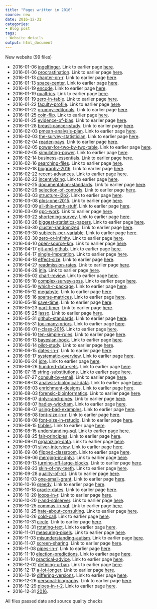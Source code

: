```yaml
---
title: "Pages written in 2016"
source: new
date: 2016-12-31
categories:
- Blog post
tags:
- Website details
output: html_document
---
```

New website (99 files)

+ 2016-01-06 [ingelfinger](http://new.pmean.com/ingelfinger/). Link to earlier page [here](http://blog.pmean.com/ingelfinger/).  
+ 2016-01-06 [procrastination](http://new.pmean.com/procrastination/). Link to earlier page [here](http://blog.pmean.com/procrastination/).  
+ 2016-01-13 [chapter-on-r](http://new.pmean.com/chapter-on-r/). Link to earlier page [here](http://blog.pmean.com/chapter-on-r/).  
+ 2016-01-13 [space-center](http://new.pmean.com/space-center/). Link to earlier page [here](http://blog.pmean.com/space-center/).  
+ 2016-01-19 [encode](http://new.pmean.com/encode/). Link to earlier page [here](http://blog.pmean.com/encode/).  
+ 2016-01-19 [qualtrics](http://new.pmean.com/qualtrics/). Link to earlier page [here](http://blog.pmean.com/qualtrics/).  
+ 2016-01-19 [zero-in-table](http://new.pmean.com/zero-in-table/). Link to earlier page [here](http://blog.pmean.com/zero-in-table/).  
+ 2016-01-22 [faculty-profile](http://new.pmean.com/faculty-profile/). Link to earlier page [here](http://blog.pmean.com/faculty-profile/).  
+ 2016-01-22 [grumpy-editorials](http://new.pmean.com/grumpy-editorials/). Link to earlier page [here](http://blog.pmean.com/grumpy-editorials/).  
+ 2016-01-25 [coin-flip](http://new.pmean.com/coin-flip/). Link to earlier page [here](http://blog.pmean.com/coin-flip/).  
+ 2016-01-25 [evidence-of-bias](http://new.pmean.com/evidence-of-bias/). Link to earlier page [here](http://blog.pmean.com/evidence-of-bias/).  
+ 2016-01-28 [breast-cancer-study](http://new.pmean.com/breast-cancer-study/). Link to earlier page [here](http://blog.pmean.com/breast-cancer-study/).  
+ 2016-02-03 [pmean-analysis-plan](http://new.pmean.com/pmean-analysis-plan/). Link to earlier page [here](http://blog.pmean.com/pmean-analysis-plan/).  
+ 2016-02-03 [the-survey-statistician](http://new.pmean.com/the-survey-statistician/). Link to earlier page [here](http://blog.pmean.com/the-survey-statistician/).  
+ 2016-02-04 [reader-pays](http://new.pmean.com/reader-pays/). Link to earlier page [here](http://blog.pmean.com/reader-pays/).  
+ 2016-02-05 [power-for-two-by-two-table](http://new.pmean.com/power-for-two-by-two-table/). Link to earlier page [here](http://blog.pmean.com/power-for-two-by-two-table/).  
+ 2016-02-05 [simulating-power](http://new.pmean.com/simulating-power/). Link to earlier page [here](http://blog.pmean.com/simulating-power/).  
+ 2016-02-14 [business-essentials](http://new.pmean.com/business-essentials/). Link to earlier page [here](http://blog.pmean.com/business-essentials/).  
+ 2016-02-16 [searching-files](http://new.pmean.com/searching-files/). Link to earlier page [here](http://blog.pmean.com/searching-files/).  
+ 2016-02-18 [biography-2016](http://new.pmean.com/biography-2016/). Link to earlier page [here](http://blog.pmean.com/biography-2016/).  
+ 2016-02-22 [recent-advances](http://new.pmean.com/recent-advances/). Link to earlier page [here](http://blog.pmean.com/recent-advances/).  
+ 2016-02-23 [incentivizing](http://new.pmean.com/incentivizing/). Link to earlier page [here](http://blog.pmean.com/incentivizing/).  
+ 2016-02-25 [documentation-standards](http://new.pmean.com/documentation-standards/). Link to earlier page [here](http://blog.pmean.com/documentation-standards/).  
+ 2016-02-29 [selection-of-controls](http://new.pmean.com/selection-of-controls/). Link to earlier page [here](http://blog.pmean.com/selection-of-controls/).  
+ 2016-03-03 [structure-i2b2](http://new.pmean.com/structure-i2b2/). Link to earlier page [here](http://blog.pmean.com/structure-i2b2/).  
+ 2016-03-08 [plos-one-2015](http://new.pmean.com/plos-one-2015/). Link to earlier page [here](http://blog.pmean.com/plos-one-2015/).  
+ 2016-03-09 [all-this-math-stuff](http://new.pmean.com/all-this-math-stuff/). Link to earlier page [here](http://blog.pmean.com/all-this-math-stuff/).  
+ 2016-03-09 [gpc-work](http://new.pmean.com/gpc-work/). Link to earlier page [here](http://blog.pmean.com/gpc-work/).  
+ 2016-03-22 [shortening-survey](http://new.pmean.com/shortening-survey/). Link to earlier page [here](http://blog.pmean.com/shortening-survey/).  
+ 2016-03-26 [biggest-statistics-papers](http://new.pmean.com/biggest-statistics-papers/). Link to earlier page [here](http://blog.pmean.com/biggest-statistics-papers/).  
+ 2016-03-30 [cluster-randomized](http://new.pmean.com/cluster-randomized/). Link to earlier page [here](http://blog.pmean.com/cluster-randomized/).  
+ 2016-03-30 [subjects-per-variable](http://new.pmean.com/subjects-per-variable/). Link to earlier page [here](http://blog.pmean.com/subjects-per-variable/).  
+ 2016-03-30 [zero-or-infinity](http://new.pmean.com/zero-or-infinity/). Link to earlier page [here](http://blog.pmean.com/zero-or-infinity/).  
+ 2016-04-10 [open-source-km](http://new.pmean.com/open-source-km/). Link to earlier page [here](http://blog.pmean.com/open-source-km/).  
+ 2016-04-17 [git-and-github](http://new.pmean.com/git-and-github/). Link to earlier page [here](http://blog.pmean.com/git-and-github/).  
+ 2016-04-17 [single-imputation](http://new.pmean.com/single-imputation/). Link to earlier page [here](http://blog.pmean.com/single-imputation/).  
+ 2016-04-18 [effect-size](http://new.pmean.com/effect-size/). Link to earlier page [here](http://blog.pmean.com/effect-size/).  
+ 2016-04-27 [readmission-rates](http://new.pmean.com/readmission-rates/). Link to earlier page [here](http://blog.pmean.com/readmission-rates/).  
+ 2016-04-28 [inla](http://new.pmean.com/inla/). Link to earlier page [here](http://blog.pmean.com/inla/).  
+ 2016-05-02 [chart-review](http://new.pmean.com/chart-review/). Link to earlier page [here](http://blog.pmean.com/chart-review/).  
+ 2016-05-10 [complex-survey-spss](http://new.pmean.com/complex-survey-spss/). Link to earlier page [here](http://www.pmean.com/16/complex.html).  
+ 2016-05-10 [which-r-package](http://new.pmean.com/which-r-package/). Link to earlier page [here](http://blog.pmean.com/which-r-package/).  
+ 2016-05-12 [megabyte](http://new.pmean.com/megabyte/). Link to earlier page [here](http://blog.pmean.com/megabyte/).  
+ 2016-05-16 [sparse-matrices](http://new.pmean.com/sparse-matrices/). Link to earlier page [here](http://blog.pmean.com/sparse-matrices/).  
+ 2016-05-18 [save-time](http://new.pmean.com/save-time/). Link to earlier page [here](http://blog.pmean.com/save-time/).  
+ 2016-05-23 [part-timer](http://new.pmean.com/part-timer/). Link to earlier page [here](http://blog.pmean.com/part-timer/).  
+ 2016-05-25 [lasso](http://new.pmean.com/lasso/). Link to earlier page [here](http://blog.pmean.com/lasso/).  
+ 2016-05-31 [github-standards](http://new.pmean.com/github-standards/). Link to earlier page [here](http://blog.pmean.com/github-standards/).  
+ 2016-05-31 [too-many-priors](http://new.pmean.com/too-many-priors/). Link to earlier page [here](http://blog.pmean.com/too-many-priors/).  
+ 2016-06-01 [r-class-2016](http://new.pmean.com/r-class-2016/). Link to earlier page [here](http://blog.pmean.com/r-class-2016/).  
+ 2016-06-10 [ten-simple-rules](http://new.pmean.com/ten-simple-rules/). Link to earlier page [here](http://blog.pmean.com/ten-simple-rules/).  
+ 2016-06-13 [bayesian-book](http://new.pmean.com/bayesian-book/). Link to earlier page [here](http://blog.pmean.com/bayesian-book/).  
+ 2016-06-14 [pilot-study](http://new.pmean.com/pilot-study/). Link to earlier page [here](http://blog.pmean.com/pilot-study/).  
+ 2016-06-15 [dates-in-r](http://new.pmean.com/dates-in-r/). Link to earlier page [here](http://blog.pmean.com/dates-in-r/).  
+ 2016-06-17 [systematic-overview](http://new.pmean.com/systematic-overview/). Link to earlier page [here](http://blog.pmean.com/systematic-overview/).  
+ 2016-06-24 [idre](http://new.pmean.com/idre/). Link to earlier page [here](http://blog.pmean.com/idre/).  
+ 2016-06-26 [hundred-data-sets](http://new.pmean.com/hundred-data-sets/). Link to earlier page [here](http://blog.pmean.com/hundred-data-sets/).  
+ 2016-07-15 [string-substitutions](http://new.pmean.com/string-substitutions/). Link to earlier page [here](http://blog.pmean.com/string-substitutions/).  
+ 2016-07-27 [consult-by-email](http://new.pmean.com/consult-by-email/). Link to earlier page [here](http://blog.pmean.com/consult-by-email/).  
+ 2016-08-03 [analysis-biological-data](http://new.pmean.com/analysis-biological-data/). Link to earlier page [here](http://blog.pmean.com/analysis-biological-data/).  
+ 2016-08-03 [enrichment-designs](http://new.pmean.com/enrichment-designs/). Link to earlier page [here](http://blog.pmean.com/enrichment-designs/).  
+ 2016-08-03 [forensic-bioinformatics](http://new.pmean.com/forensic-bioinformatics/). Link to earlier page [here](http://blog.pmean.com/forensic-bioinformatics/).  
+ 2016-08-07 [dplyr-and-pipes](http://new.pmean.com/dplyr-and-pipes/). Link to earlier page [here](http://blog.pmean.com/dplyr-and-pipes/).  
+ 2016-08-07 [hadley-wickham](http://new.pmean.com/hadley-wickham/). Link to earlier page [here](http://blog.pmean.com/hadley-wickham/).  
+ 2016-08-07 [using-bad-examples](http://new.pmean.com/using-bad-examples/). Link to earlier page [here](http://blog.pmean.com/using-bad-examples/).  
+ 2016-08-08 [font-size-in-r](http://new.pmean.com/font-size-in-r/). Link to earlier page [here](http://blog.pmean.com/font-size-in-r/).  
+ 2016-08-08 [font-size-in-rstudio](http://new.pmean.com/font-size-in-rstudio/). Link to earlier page [here](http://blog.pmean.com/font-size-in-rstudio/).  
+ 2016-08-15 [tibbles](http://new.pmean.com/tibbles/). Link to earlier page [here](http://blog.pmean.com/tibbles/).  
+ 2016-08-15 [understanding-sql](http://new.pmean.com/understanding-sql/). Link to earlier page [here](http://blog.pmean.com/understanding-sql/).  
+ 2016-08-25 [fair-principles](http://new.pmean.com/fair-principles/). Link to earlier page [here](http://blog.pmean.com/fair-principles/).  
+ 2016-09-01 [organizing-data](http://new.pmean.com/organizing-data/). Link to earlier page [here](http://blog.pmean.com/organizing-data/).  
+ 2016-09-01 [silver-interview](http://new.pmean.com/silver-interview/). Link to earlier page [here](http://blog.pmean.com/silver-interview/).  
+ 2016-09-06 [flipped-classroom](http://new.pmean.com/flipped-classroom/). Link to earlier page [here](http://blog.pmean.com/flipped-classroom/).  
+ 2016-09-06 [merging-in-dplyr](http://new.pmean.com/merging-in-dplyr/). Link to earlier page [here](http://blog.pmean.com/merging-in-dplyr/).  
+ 2016-09-13 [turning-off-large-blocks](http://new.pmean.com/turning-off-large-blocks/). Link to earlier page [here](http://blog.pmean.com/turning-off-large-blocks/).  
+ 2016-09-23 [skin-of-my-teeth](http://new.pmean.com/skin-of-my-teeth/). Link to earlier page [here](http://blog.pmean.com/skin-of-my-teeth/).  
+ 2016-09-28 [quality-of-rct](http://new.pmean.com/quality-of-rct/). Link to earlier page [here](http://blog.pmean.com/quality-of-rct/).  
+ 2016-10-03 [one-small-grant](http://new.pmean.com/one-small-grant/). Link to earlier page [here](http://blog.pmean.com/one-small-grant/).  
+ 2016-10-16 [greedy](http://new.pmean.com/greedy/). Link to earlier page [here](http://blog.pmean.com/greedy/).  
+ 2016-10-18 [oracle-dates](http://new.pmean.com/oracle-dates/). Link to earlier page [here](http://blog.pmean.com/oracle-dates/).  
+ 2016-10-20 [loops-in-r](http://new.pmean.com/loops-in-r/). Link to earlier page [here](http://blog.pmean.com/loops-in-r/).  
+ 2016-10-20 [r-and-sqlserver](http://new.pmean.com/r-and-sqlserver/). Link to earlier page [here](http://blog.pmean.com/r-and-sqlserver/).  
+ 2016-10-25 [commas-in-sql](http://new.pmean.com/commas-in-sql/). Link to earlier page [here](http://blog.pmean.com/commas-in-sql/).  
+ 2016-10-25 [hate-about-consulting](http://new.pmean.com/hate-about-consulting/). Link to earlier page [here](http://blog.pmean.com/hate-about-consulting/).  
+ 2016-10-26 [cold-call](http://new.pmean.com/cold-call/). Link to earlier page [here](http://blog.pmean.com/cold-call/).  
+ 2016-10-31 [circle](http://new.pmean.com/circle/). Link to earlier page [here](http://blog.pmean.com/circle/).  
+ 2016-10-31 [rotating-text](http://new.pmean.com/rotating-text/). Link to earlier page [here](http://blog.pmean.com/rotating-text/).  
+ 2016-11-01 [measuring-pixels](http://new.pmean.com/measuring-pixels/). Link to earlier page [here](http://blog.pmean.com/measuring-pixels/).  
+ 2016-11-03 [misunderstanding-autism](http://new.pmean.com/misunderstanding-autism/). Link to earlier page [here](http://blog.pmean.com/misunderstanding-autism/).  
+ 2016-11-07 [screen-sharing](http://new.pmean.com/screen-sharing/). Link to earlier page [here](http://blog.pmean.com/screen-sharing/).  
+ 2016-11-08 [pipes-in-r](http://new.pmean.com/pipes-in-r/). Link to earlier page [here](http://blog.pmean.com/pipes-in-r/).  
+ 2016-11-10 [election-predictions](http://new.pmean.com/election-predictions/). Link to earlier page [here](http://blog.pmean.com/election-predictions/).  
+ 2016-11-10 [practical-advice](http://new.pmean.com/practical-advice/). Link to earlier page [here](http://blog.pmean.com/practical-advice/).  
+ 2016-12-02 [defining-urban](http://new.pmean.com/defining-urban/). Link to earlier page [here](http://blog.pmean.com/defining-urban/).  
+ 2016-12-17 [a-lot-longer](http://new.pmean.com/a-lot-longer/). Link to earlier page [here](http://blog.pmean.com/a-lot-longer/).  
+ 2016-12-19 [differing-versions](http://new.pmean.com/differing-versions/). Link to earlier page [here](http://blog.pmean.com/differing-versions/).  
+ 2016-12-26 [personal-biography](http://new.pmean.com/personal-biography/). Link to earlier page [here](http://blog.pmean.com/personal-biography/).  
+ 2016-12-29 [pipes-in-r-2](http://new.pmean.com/pipes-in-r-2/). Link to earlier page [here](http://blog.pmean.com/pipes-in-r-2/).  
+ 2016-12-31 [2016](http://new.pmean.com/2016/).   


All files passed date and source quality checks
